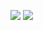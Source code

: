 <a href="https://torgovatel.github.io/Java2022/"><img src="https://img.shields.io/badge/javadoc-online-brightgreen.svg"></a>
<img src="https://www.meme-arsenal.com/memes/bfc022933b02e19d4e2de4e66759f474.jpg">
